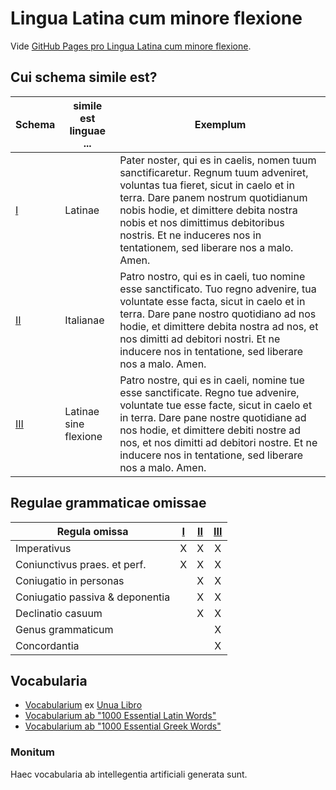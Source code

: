 # Lingua Latina cum minore flexione

Vide [GitHub Pages pro Lingua Latina cum minore flexione](https://bonachanco.github.io/lingua-latina-cum-minore-flexione/).

## Cui schema simile est?

| Schema           | simile est linguae ...  | Exemplum           |
|------------------|-------------------------|--------------------|
| [I](Schema-I.md)  | Latinae | Pater noster, qui es in caelis, nomen tuum sanctificaretur. Regnum tuum adveniret, voluntas tua fieret, sicut in caelo et in terra. Dare panem nostrum quotidianum nobis hodie, et dimittere debita nostra nobis et nos dimittimus debitoribus nostris. Et ne induceres nos in tentationem, sed liberare nos a malo. Amen. |
| [II](Schema-II.md) | Italianae | Patro nostro, qui es in caeli, tuo nomine esse sanctificato. Tuo regno advenire, tua voluntate esse facta, sicut in caelo et in terra. Dare pane nostro quotidiano ad nos hodie, et dimittere debita nostra ad nos, et nos dimitti ad debitori nostri. Et ne inducere nos in tentatione, sed liberare nos a malo. Amen. |
| [III](Schema-III.md) | Latinae sine flexione | Patro nostre, qui es in caeli, nomine tue esse sanctificate. Regno tue advenire, voluntate tue esse facte, sicut in caelo et in terra. Dare pane nostre quotidiane ad nos hodie, et dimittere debiti nostre ad nos, et nos dimitti ad debitori nostre. Et ne inducere nos in tentatione, sed liberare nos a malo. Amen. |

## Regulae grammaticae omissae

| Regula omissa                   | [I](Schema-I.md) | [II](Schema-II.md) | [III](Schema-III.md) |
|---------------------------------|:-------------:|:---------------:|:-----------------:|
| Imperativus                     |       X       |        X        |         X         |
| Coniunctivus praes. et perf.    |       X       |        X        |         X         |
| Coniugatio in personas          |               |        X        |         X         |
| Coniugatio passiva & deponentia |               |        X        |         X         |
| Declinatio casuum               |               |        X        |         X         |
| Genus grammaticum               |               |                 |         X         |
| Concordantia                    |               |                 |         X         |

## Vocabularia

- [Vocabularium](Vocabularium-ex-Unua-Libro.md) ex [Unua Libro](https://en.wikipedia.org/wiki/Unua_Libro)
- [Vocabularium ab "1000 Essential Latin Words"](1000-Essential-Latin-Words.md)
- [Vocabularium ab "1000 Essential Greek Words"](1000-Essential-Greek-Words.md)

### Monitum

Haec vocabularia ab intellegentia artificiali generata sunt.